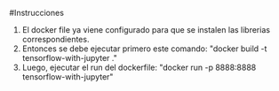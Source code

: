 #Instrucciones
1. El docker file ya viene configurado para que se instalen las librerias correspondientes.
2. Entonces se debe ejecutar primero este comando: "docker build -t tensorflow-with-jupyter ."
3. Luego, ejecutar el run del dockerfile: "docker run -p 8888:8888 tensorflow-with-jupyter"
